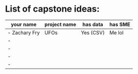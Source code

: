 # List of capstone ideas:
your name | project name | has data | has SME
| - | - | - | - |
| - Zachary Fry | UFOs | Yes (CSV) | Me lol
| - 
| - 
| - 
| - 

